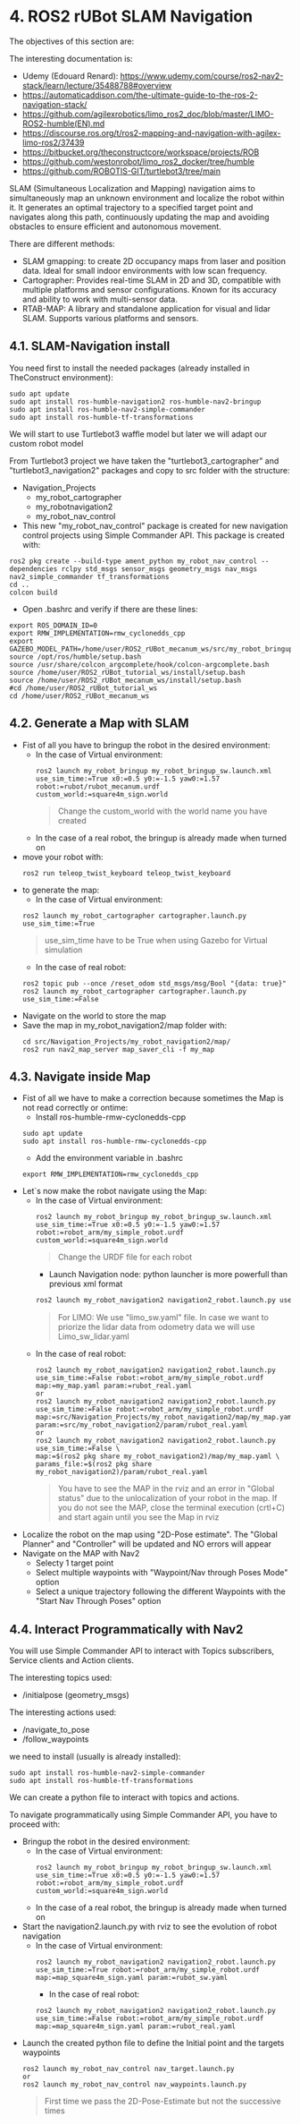 # **4. ROS2 rUBot SLAM Navigation**

The objectives of this section are:

The interesting documentation is:
- Udemy (Edouard Renard): https://www.udemy.com/course/ros2-nav2-stack/learn/lecture/35488788#overview
- https://automaticaddison.com/the-ultimate-guide-to-the-ros-2-navigation-stack/
- https://github.com/agilexrobotics/limo_ros2_doc/blob/master/LIMO-ROS2-humble(EN).md
- https://discourse.ros.org/t/ros2-mapping-and-navigation-with-agilex-limo-ros2/37439
- https://bitbucket.org/theconstructcore/workspace/projects/ROB
- https://github.com/westonrobot/limo_ros2_docker/tree/humble
- https://github.com/ROBOTIS-GIT/turtlebot3/tree/main

SLAM (Simultaneous Localization and Mapping) navigation aims to simultaneously map an unknown environment and localize the robot within it. It generates an optimal trajectory to a specified target point and navigates along this path, continuously updating the map and avoiding obstacles to ensure efficient and autonomous movement.

There are different methods:
- SLAM gmapping: to create 2D occupancy maps from laser and position data. Ideal for small indoor environments with low scan frequency.
- Cartographer: Provides real-time SLAM in 2D and 3D, compatible with multiple platforms and sensor configurations. Known for its accuracy and ability to work with multi-sensor data.
- RTAB-MAP: A library and standalone application for visual and lidar SLAM. Supports various platforms and sensors.

## **4.1. SLAM-Navigation install**

You need first to install the needed packages (already installed in TheConstruct environment):
```shell
sudo apt update
sudo apt install ros-humble-navigation2 ros-humble-nav2-bringup
sudo apt install ros-humble-nav2-simple-commander
sudo apt install ros-humble-tf-transformations
```
We will start to use Turtlebot3 waffle model but later we will adapt our custom robot model

From Turtlebot3 project we have taken the "turtlebot3_cartographer" and "turtlebot3_navigation2" packages and copy to src folder with the structure:
- Navigation_Projects
    - my_robot_cartographer
    - my_robotnavigation2
    - my_robot_nav_control
- This new "my_robot_nav_control" package is created for new navigation control projects using Simple Commander API. This package is created with:
````shell
ros2 pkg create --build-type ament_python my_robot_nav_control --dependencies rclpy std_msgs sensor_msgs geometry_msgs nav_msgs nav2_simple_commander tf_transformations
cd ..
colcon build
````

- Open .bashrc and verify if there are these lines:
````shell
export ROS_DOMAIN_ID=0
export RMW_IMPLEMENTATION=rmw_cyclonedds_cpp
export GAZEBO_MODEL_PATH=/home/user/ROS2_rUBot_mecanum_ws/src/my_robot_bringup/models:$GAZEBO_MODEL_PATH
source /opt/ros/humble/setup.bash
source /usr/share/colcon_argcomplete/hook/colcon-argcomplete.bash
source /home/user/ROS2_rUBot_tutorial_ws/install/setup.bash
source /home/user/ROS2_rUBot_mecanum_ws/install/setup.bash
#cd /home/user/ROS2_rUBot_tutorial_ws
cd /home/user/ROS2_rUBot_mecanum_ws
````

## **4.2. Generate a Map with SLAM**

- Fist of all you have to bringup the robot in the desired environment:
    - In the case of Virtual environment:
        ````shell
        ros2 launch my_robot_bringup my_robot_bringup_sw.launch.xml use_sim_time:=True x0:=0.5 y0:=-1.5 yaw0:=1.57 robot:=rubot/rubot_mecanum.urdf custom_world:=square4m_sign.world
        ````
        >Change the custom_world with the world name you have created
    - In the case of a real robot, the bringup is already made when turned on
- move your robot with:
    ````shell
    ros2 run teleop_twist_keyboard teleop_twist_keyboard
    ````
- to generate the map:
    - In the case of Virtual environment:
    ````shell
    ros2 launch my_robot_cartographer cartographer.launch.py use_sim_time:=True
    ````
    >use_sim_time have to be True when using Gazebo for Virtual simulation
    - In the case of real robot:
    ````shell
    ros2 topic pub --once /reset_odom std_msgs/msg/Bool "{data: true}"
    ros2 launch my_robot_cartographer cartographer.launch.py use_sim_time:=False
    ````
- Navigate on the world to store the map
- Save the map in my_robot_navigation2/map folder with:
    ````shell
    cd src/Navigation_Projects/my_robot_navigation2/map/
    ros2 run nav2_map_server map_saver_cli -f my_map
    ````

## **4.3. Navigate inside Map**

- Fist of all we have to make a correction because sometimes the Map is not read correctly or ontime:
    - Install ros-humble-rmw-cyclonedds-cpp
    ````shell
    sudo apt update
    sudo apt install ros-humble-rmw-cyclonedds-cpp
    ````
    - Add the environment variable in .bashrc
    ````shell
    export RMW_IMPLEMENTATION=rmw_cyclonedds_cpp
    ````
- Let`s now make the robot navigate using the Map:
    - In the case of Virtual environment:
        ````shell
        ros2 launch my_robot_bringup my_robot_bringup_sw.launch.xml use_sim_time:=True x0:=0.5 y0:=-1.5 yaw0:=1.57 robot:=robot_arm/my_simple_robot.urdf custom_world:=square4m_sign.world
        ````
        >Change the URDF file for each robot
        - Launch Navigation node: python launcher is more powerfull than previous xml format
        ````bash
        ros2 launch my_robot_navigation2 navigation2_robot.launch.py use_sim_time:=True robot:=robot_arm/my_simple_robot.urdf map:=map_square4m_sign.yaml param:=rubot_sw.yaml 
        ````
        >For LIMO: We use "limo_sw.yaml" file. In case we want to priorize the lidar data from odometry data we will use Limo_sw_lidar.yaml
    - In the case of real robot:
        ````shell
        ros2 launch my_robot_navigation2 navigation2_robot.launch.py use_sim_time:=False robot:=robot_arm/my_simple_robot.urdf map:=my_map.yaml param:=rubot_real.yaml
        or
        ros2 launch my_robot_navigation2 navigation2_robot.launch.py use_sim_time:=False robot:=robot_arm/my_simple_robot.urdf map:=src/Navigation_Projects/my_robot_navigation2/map/my_map.yaml param:=src/my_robot_navigation2/param/rubot_real.yaml
        or
        ros2 launch my_robot_navigation2 navigation2_robot.launch.py use_sim_time:=False \
        map:=$(ros2 pkg share my_robot_navigation2)/map/my_map.yaml \
        params_file:=$(ros2 pkg share my_robot_navigation2)/param/rubot_real.yaml
        ````
        > You have to see the MAP in the rviz and an error in "Global status" due to the unlocalization of your robot in the map. If you do not see the MAP, close the terminal execution (crtl+C) and start again until you see the Map in rviz
- Localize the robot on the map using "2D-Pose estimate". The "Global Planner" and "Controller" will be updated and NO errors will appear
- Navigate on the MAP with Nav2
    - Selecty 1 target point
    - Select multiple waypoints with "Waypoint/Nav through Poses Mode" option
    - Select a unique trajectory following the different Waypoints with the "Start Nav Through Poses" option

## **4.4. Interact Programmatically with Nav2**

You will use Simple Commander API to interact with Topics subscribers, Service clients and Action clients.

The interesting topics used:
- /initialpose (geometry_msgs)

The interesting actions used:
- /navigate_to_pose
- /follow_waypoints

we need to install (usually is already installed):
````shell
sudo apt install ros-humble-nav2-simple-commander
sudo apt install ros-humble-tf-transformations
````
We can create a python file to interact with topics and actions.

To navigate programmatically using Simple Commander API, you have to proceed with:
- Bringup the robot in the desired environment:
    - In the case of Virtual environment:
        ````shell
        ros2 launch my_robot_bringup my_robot_bringup_sw.launch.xml use_sim_time:=True x0:=0.5 y0:=-1.5 yaw0:=1.57 robot:=robot_arm/my_simple_robot.urdf  custom_world:=square4m_sign.world
        ````
    - In the case of a real robot, the bringup is already made when turned on
- Start the navigation2.launch.py with rviz to see the evolution of robot navigation
    - In the case of Virtual environment:
        ````shell
        ros2 launch my_robot_navigation2 navigation2_robot.launch.py use_sim_time:=True robot:=robot_arm/my_simple_robot.urdf map:=map_square4m_sign.yaml param:=rubot_sw.yaml
        ````
        - In the case of real robot:
        ````shell
        ros2 launch my_robot_navigation2 navigation2_robot.launch.py use_sim_time:=False robot:=robot_arm/my_simple_robot.urdf map:=map_square4m_sign.yaml param:=rubot_real.yaml
        ````
- Launch the created python file to define the Initial point and the targets waypoints
    ````shell
    ros2 launch my_robot_nav_control nav_target.launch.py
    or
    ros2 launch my_robot_nav_control nav_waypoints.launch.py
    ````
    >First time we pass the 2D-Pose-Estimate but not the successive times
